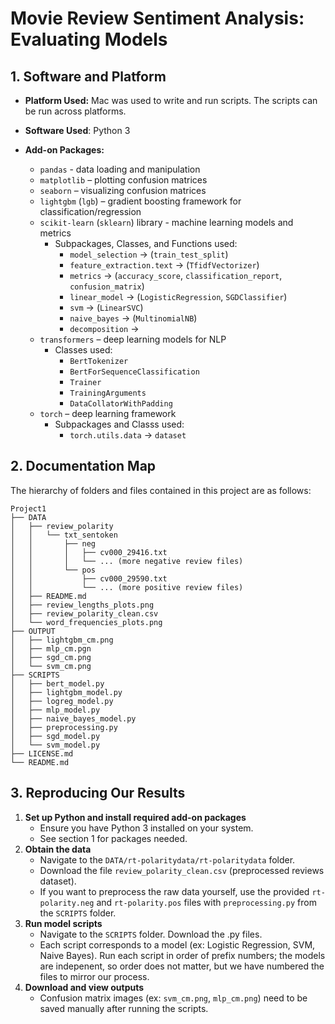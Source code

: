 # Movie Review Sentiment Analysis: Evaluating Models


## 1. Software and Platform
- **Platform Used:** Mac was used to write and run scripts. The scripts can be run across platforms.
- **Software Used**: Python 3
 
- **Add-on Packages:**  
  - `pandas` - data loading and manipulation
  - `matplotlib` – plotting confusion matrices  
  - `seaborn` – visualizing confusion matrices
  - `lightgbm` (`lgb`) – gradient boosting framework for classification/regression  
  - `scikit-learn` (`sklearn`) library - machine learning models and metrics  
    - Subpackages, Classes, and Functions used:
        - `model_selection` → (`train_test_split`)
        - `feature_extraction.text` → (`TfidfVectorizer`)
        - `metrics` → (`accuracy_score`, `classification_report`, `confusion_matrix`)
        - `linear_model` → (`LogisticRegression`, `SGDClassifier`)
        - `svm` → (`LinearSVC`)
        - `naive_bayes` → (`MultinomialNB`)
        - `decomposition` → 
  - `transformers` – deep learning models for NLP  
    - Classes used:
        - `BertTokenizer`
        - `BertForSequenceClassification`
        - `Trainer`
        - `TrainingArguments`
        - `DataCollatorWithPadding`  
  - `torch` – deep learning framework  
    - Subpackages and Classs used:
        - `torch.utils.data` → `dataset`


## 2. Documentation Map
The hierarchy of folders and files contained in this project are as follows:

```text
Project1
├── DATA
│   ├── review_polarity
│   │   └── txt_sentoken
│   │       ├── neg
│   │       │   ├── cv000_29416.txt
│   │       │   └── ... (more negative review files)
│   │       └── pos
│   │           ├── cv000_29590.txt
│   │           └── ... (more positive review files)
│   ├── README.md
│   ├── review_lengths_plots.png
│   ├── review_polarity_clean.csv
│   └── word_frequencies_plots.png
├── OUTPUT
│   ├── lightgbm_cm.png
│   ├── mlp_cm.pgn
│   ├── sgd_cm.png
│   └── svm_cm.png
├── SCRIPTS
│   ├── bert_model.py
│   ├── lightgbm_model.py
│   ├── logreg_model.py
│   ├── mlp_model.py
│   ├── naive_bayes_model.py
│   ├── preprocessing.py
│   ├── sgd_model.py
│   └── svm_model.py
├── LICENSE.md
└── README.md
```

## 3. Reproducing Our Results
  1. **Set up Python and install required add-on packages**
     - Ensure you have Python 3 installed on your system.
     - See section 1 for packages needed.
  2. **Obtain the data**
     - Navigate to the `DATA/rt-polaritydata/rt-polaritydata` folder.
     - Download the file `review_polarity_clean.csv` (preprocessed reviews dataset).  
     - If you want to preprocess the raw data yourself, use the provided `rt-polarity.neg` and `rt-polarity.pos` files with `preprocessing.py` from the `SCRIPTS` folder.
  3. **Run model scripts**
     - Navigate to the `SCRIPTS` folder. Download the .py files.
     - Each script corresponds to a model (ex: Logistic Regression, SVM, Naive Bayes). Run each script in order of prefix numbers; the models are indepenent, so order does not matter, but we have numbered the files to mirror our process. 
  4. **Download and view outputs** 
     - Confusion matrix images (ex: `svm_cm.png`, `mlp_cm.png`) need to be saved manually after running the scripts.
